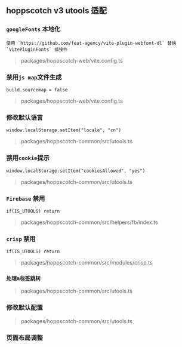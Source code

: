 ## hoppscotch v3 utools 适配

### `googleFonts` 本地化
```
使用 `https://github.com/feat-agency/vite-plugin-webfont-dl` 替换 `VitePluginFonts` 插接件
```
> packages/hoppscotch-web/vite.config.ts

### 禁用`js map`文件生成
`build.sourcemap = false`
> packages/hoppscotch-web/vite.config.ts

### 修改默认语言
`window.localStorage.setItem("locale", "cn")`
> packages/hoppscotch-common/src/utools.ts

### 禁用`cookie`提示
`window.localStorage.setItem("cookiesAllowed", "yes")`
> packages/hoppscotch-common/src/utools.ts

### `Firebase` 禁用
`if(IS_UTOOLS) return`
> packages/hoppscotch-common/src/helpers/fb/index.ts

### `crisp` 禁用
`if(IS_UTOOLS) return`
> packages/hoppscotch-common/src/modules/crisp.ts

### `处理a标签跳转`
> packages/hoppscotch-common/src/utools.ts

### 修改默认配置
> packages/hoppscotch-common/src/utools.ts

### 页面布局调整
